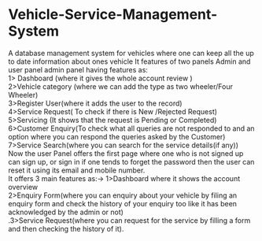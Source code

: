 
# Vehicle-Service-Management-System
A database management system for vehicles where one can keep all the up to date information about ones vehicle It features of two panels Admin and user panel admin panel having features as: <br> 1> Dashboard (where it gives the whole account review ) <br> 2>Vehicle category (where we can add the type as two wheeler/Four Wheeler) <br> 3>Register User(where it adds the user to the record) <br> 4>Service Request( To check if there is New /Rejected Request) <br> 5>Servicing (It shows that the request is Pending or Completed) <br> 6>Customer Enquiry(To check what all queries are not responded to and an option where you can respond the queries asked by the Customer) <br> 7>Service Search(where you can search for the service details(if any)) <br> Now the user Panel offers the first page where one who is not signed up can sign up, or sign in if one tends to forget the password then the user can reset it using its email and mobile number.<br> It offers 3 main features as:-> 1>Dashboard where it shows the account overview <br> 2>Enquiry Form(where you can enquiry about your vehicle by filing an enquiry form and check the history of your enquiry too like it has been acknowledged by the admin or not) <br>
.3>Service Request(where you can request for the service by filling a form and then checking the history of it).



